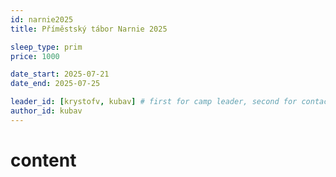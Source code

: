 ```yaml
---
id: narnie2025
title: Příměstský tábor Narnie 2025

sleep_type: prim
price: 1000

date_start: 2025-07-21 
date_end: 2025-07-25 

leader_id: [krystofv, kubav] # first for camp leader, second for contacting
author_id: kubav
---
```

# content